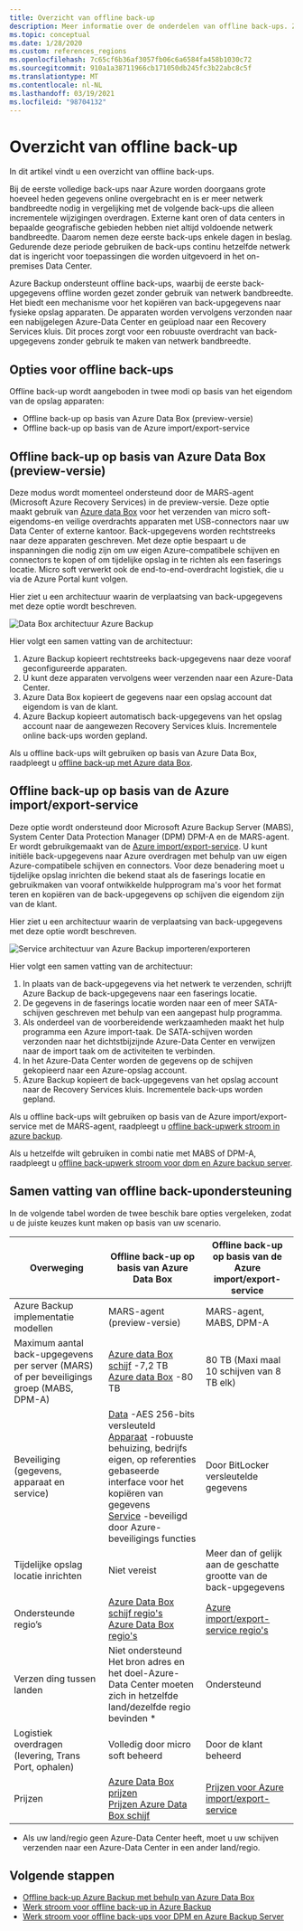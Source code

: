 ```yaml
---
title: Overzicht van offline back-up
description: Meer informatie over de onderdelen van offline back-ups. Ze omvatten offline back-ups op basis van Azure Data Box en offline back-ups op basis van de Azure import/export-service.
ms.topic: conceptual
ms.date: 1/28/2020
ms.custom: references_regions
ms.openlocfilehash: 7c65cf6b36af3057fb06c6a6584fa458b1030c72
ms.sourcegitcommit: 910a1a38711966cb171050db245fc3b22abc8c5f
ms.translationtype: MT
ms.contentlocale: nl-NL
ms.lasthandoff: 03/19/2021
ms.locfileid: "98704132"
---
```

# <a name="overview-of-offline-backup"></a>Overzicht van offline back-up

In dit artikel vindt u een overzicht van offline back-ups.

Bij de eerste volledige back-ups naar Azure worden doorgaans grote hoeveel heden gegevens online overgebracht en is er meer netwerk bandbreedte nodig in vergelijking met de volgende back-ups die alleen incrementele wijzigingen overdragen. Externe kant oren of data centers in bepaalde geografische gebieden hebben niet altijd voldoende netwerk bandbreedte. Daarom nemen deze eerste back-ups enkele dagen in beslag. Gedurende deze periode gebruiken de back-ups continu hetzelfde netwerk dat is ingericht voor toepassingen die worden uitgevoerd in het on-premises Data Center.

Azure Backup ondersteunt offline back-ups, waarbij de eerste back-upgegevens offline worden gezet zonder gebruik van netwerk bandbreedte. Het biedt een mechanisme voor het kopiëren van back-upgegevens naar fysieke opslag apparaten. De apparaten worden vervolgens verzonden naar een nabijgelegen Azure-Data Center en geüpload naar een Recovery Services kluis. Dit proces zorgt voor een robuuste overdracht van back-upgegevens zonder gebruik te maken van netwerk bandbreedte.

## <a name="offline-backup-options"></a>Opties voor offline back-ups

Offline back-up wordt aangeboden in twee modi op basis van het eigendom van de opslag apparaten:

- Offline back-up op basis van Azure Data Box (preview-versie)
- Offline back-up op basis van de Azure import/export-service

## <a name="offline-backup-based-on-azure-data-box-preview"></a>Offline back-up op basis van Azure Data Box (preview-versie)

Deze modus wordt momenteel ondersteund door de MARS-agent (Microsoft Azure Recovery Services) in de preview-versie. Deze optie maakt gebruik van [Azure data Box](https://azure.microsoft.com/services/databox/) voor het verzenden van micro soft-eigendoms-en veilige overdrachts apparaten met USB-connectors naar uw Data Center of externe kantoor. Back-upgegevens worden rechtstreeks naar deze apparaten geschreven. Met deze optie bespaart u de inspanningen die nodig zijn om uw eigen Azure-compatibele schijven en connectors te kopen of om tijdelijke opslag in te richten als een faserings locatie. Micro soft verwerkt ook de end-to-end-overdracht logistiek, die u via de Azure Portal kunt volgen.

Hier ziet u een architectuur waarin de verplaatsing van back-upgegevens met deze optie wordt beschreven.

![Data Box architectuur Azure Backup](./media/offline-backup-overview/azure-backup-databox-architecture.png)

Hier volgt een samen vatting van de architectuur:

1. Azure Backup kopieert rechtstreeks back-upgegevens naar deze vooraf geconfigureerde apparaten.
2. U kunt deze apparaten vervolgens weer verzenden naar een Azure-Data Center.
3. Azure Data Box kopieert de gegevens naar een opslag account dat eigendom is van de klant.
4. Azure Backup kopieert automatisch back-upgegevens van het opslag account naar de aangewezen Recovery Services kluis. Incrementele online back-ups worden gepland.

Als u offline back-ups wilt gebruiken op basis van Azure Data Box, raadpleegt u [offline back-up met Azure data Box](offline-backup-azure-data-box.md).

## <a name="offline-backup-based-on-the-azure-importexport-service"></a>Offline back-up op basis van de Azure import/export-service

Deze optie wordt ondersteund door Microsoft Azure Backup Server (MABS), System Center Data Protection Manager (DPM) DPM-A en de MARS-agent. Er wordt gebruikgemaakt van de [Azure import/export-service](../import-export/storage-import-export-service.md). U kunt initiële back-upgegevens naar Azure overdragen met behulp van uw eigen Azure-compatibele schijven en connectors. Voor deze benadering moet u tijdelijke opslag inrichten die bekend staat als de faserings locatie en gebruikmaken van vooraf ontwikkelde hulpprogram ma's voor het format teren en kopiëren van de back-upgegevens op schijven die eigendom zijn van de klant.

Hier ziet u een architectuur waarin de verplaatsing van back-upgegevens met deze optie wordt beschreven.

![Service architectuur van Azure Backup importeren/exporteren](./media/offline-backup-overview/azure-backup-import-export.png)

Hier volgt een samen vatting van de architectuur:

1. In plaats van de back-upgegevens via het netwerk te verzenden, schrijft Azure Backup de back-upgegevens naar een faserings locatie.
2. De gegevens in de faserings locatie worden naar een of meer SATA-schijven geschreven met behulp van een aangepast hulp programma.
3. Als onderdeel van de voorbereidende werkzaamheden maakt het hulp programma een Azure import-taak. De SATA-schijven worden verzonden naar het dichtstbijzijnde Azure-Data Center en verwijzen naar de import taak om de activiteiten te verbinden.
4. In het Azure-Data Center worden de gegevens op de schijven gekopieerd naar een Azure-opslag account.
5. Azure Backup kopieert de back-upgegevens van het opslag account naar de Recovery Services kluis. Incrementele back-ups worden gepland.

Als u offline back-ups wilt gebruiken op basis van de Azure import/export-service met de MARS-agent, raadpleegt u [offline back-upwerk stroom in azure backup](./backup-azure-backup-import-export.md).

Als u hetzelfde wilt gebruiken in combi natie met MABS of DPM-A, raadpleegt u [offline back-upwerk stroom voor dpm en Azure backup server](./backup-azure-backup-server-import-export.md).

## <a name="offline-backup-support-summary"></a>Samen vatting van offline back-upondersteuning

In de volgende tabel worden de twee beschik bare opties vergeleken, zodat u de juiste keuzes kunt maken op basis van uw scenario.

| **Overweging**                                            | **Offline back-up op basis van Azure Data Box**                     | **Offline back-up op basis van de Azure import/export-service**                |
| ------------------------------------------------------------ | ------------------------------------------------------------ | ------------------------------------------------------------ |
| Azure Backup implementatie modellen                              | MARS-agent (preview-versie)                                              | MARS-agent, MABS, DPM-A                                           |
| Maximum aantal back-upgegevens per server (MARS) of per beveiligings groep (MABS, DPM-A) | [Azure data Box schijf](../databox/data-box-disk-overview.md) -7,2 TB <br> [Azure data Box](../databox/data-box-overview.md) -80 TB       | 80 TB (Maxi maal 10 schijven van 8 TB elk)                          |
| Beveiliging (gegevens, apparaat en service)                           | [Data](../databox/data-box-security.md#data-box-data-protection) -AES 256-bits versleuteld <br> [Apparaat](../databox/data-box-security.md#data-box-device-protection) -robuuste behuizing, bedrijfs eigen, op referenties gebaseerde interface voor het kopiëren van gegevens <br> [Service](../databox/data-box-security.md#data-box-service-protection) -beveiligd door Azure-beveiligings functies | Door BitLocker versleutelde gegevens                                 |
| Tijdelijke opslag locatie inrichten                     | Niet vereist                                                | Meer dan of gelijk aan de geschatte grootte van de back-upgegevens        |
| Ondersteunde regio’s                                           | [Azure Data Box schijf regio's](../databox/data-box-disk-overview.md#region-availability) <br> [Azure Data Box regio's](../databox/data-box-disk-overview.md#region-availability) | [Azure import/export-service regio's](../import-export/storage-import-export-service.md#region-availability) |
| Verzen ding tussen landen                                     | Niet ondersteund  <br>    Het bron adres en het doel-Azure-Data Center moeten zich in hetzelfde land/dezelfde regio bevinden * | Ondersteund                                                    |
| Logistiek overdragen (levering, Trans Port, ophalen)           | Volledig door micro soft beheerd                                     | Door de klant beheerd                                            |
| Prijzen                                                      | [Azure Data Box prijzen](https://azure.microsoft.com/pricing/details/databox/) <br> [Prijzen Azure Data Box schijf](https://azure.microsoft.com/pricing/details/databox/disk/) | [Prijzen voor Azure import/export-service](https://azure.microsoft.com/pricing/details/storage-import-export/) |

* Als uw land/regio geen Azure-Data Center heeft, moet u uw schijven verzenden naar een Azure-Data Center in een ander land/regio.

## <a name="next-steps"></a>Volgende stappen

- [Offline back-up Azure Backup met behulp van Azure Data Box](offline-backup-azure-data-box.md#backup-data-size-and-supported-data-box-skus)
- [Werk stroom voor offline back-up in Azure Backup](backup-azure-backup-import-export.md)
- [Werk stroom voor offline back-ups voor DPM en Azure Backup Server](backup-azure-backup-server-import-export.md)
